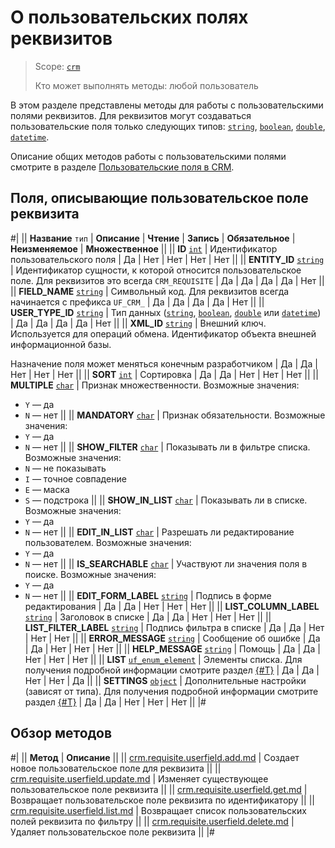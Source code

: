 # О пользовательских полях реквизитов

> Scope: [`crm`](../../../scopes/permissions.md)
>
> Кто может выполнять методы: любой пользователь

В этом разделе представлены методы для работы с пользовательскими полями реквизитов.
Для реквизитов могут создаваться пользовательские поля только следующих типов: [`string`](../../universal/user-defined-fields/crm-userfield-types.md), [`boolean`](../../universal/user-defined-fields/crm-userfield-types.md), [`double`](../../universal/user-defined-fields/crm-userfield-types.md), [`datetime`](../../universal/user-defined-fields/crm-userfield-types.md).

Описание общих методов работы с пользовательскими полями смотрите в разделе [Пользовательские поля в CRM](../../universal/user-defined-fields/index.md).

## Поля, описывающие пользовательское поле реквизита

#|
|| **Название**
`тип` | **Описание** | **Чтение** | **Запись** | **Обязательное** | **Неизменяемое** | **Множественное** ||
|| **ID**
[`int`](../../../data-types.md) | Идентификатор пользовательского поля | Да | Нет | Нет | Нет | Нет ||
|| **ENTITY_ID**
[`string`](../../../data-types.md) | Идентификатор сущности, к которой относится пользовательское поле. Для реквизитов это всегда `CRM_REQUISITE` | Да | Да | Да | Да | Нет ||
|| **FIELD_NAME**
[`string`](../../../data-types.md) | Символьный код. Для реквизитов всегда начинается с префикса `UF_CRM_` | Да | Да | Да | Да | Нет ||
|| **USER_TYPE_ID**
[`string`](../../../data-types.md) | Тип данных ([`string`](../../universal/user-defined-fields/crm-userfield-types.md), [`boolean`](../../universal/user-defined-fields/crm-userfield-types.md), [`double`](../../universal/user-defined-fields/crm-userfield-types.md) или [`datetime`](../../universal/user-defined-fields/crm-userfield-types.md)) | Да | Да | Да | Да | Нет ||
|| **XML_ID**
[`string`](../../../data-types.md) | Внешний ключ. Используется для операций обмена. Идентификатор объекта внешней информационной базы. 

Назначение поля может меняться конечным разработчиком | Да | Да | Нет | Нет | Нет ||
|| **SORT**
[`int`](../../../data-types.md) | Сортировка | Да | Да | Нет | Нет | Нет ||
|| **MULTIPLE**
[`char`](../../../data-types.md) | Признак множественности. Возможные значения:
- `Y` — да
- `N` — нет 
||
|| **MANDATORY**
[`char`](../../../data-types.md) | Признак обязательности. Возможные значения:
- `Y` — да
- `N` — нет 
||
|| **SHOW_FILTER**
[`char`](../../../data-types.md) | Показывать ли в фильтре списка. Возможные значения:
- `N` — не показывать
- `I` — точное совпадение
- `E` — маска
- `S` — подстрока 
||
|| **SHOW_IN_LIST**
[`char`](../../../data-types.md) | Показывать ли в списке. Возможные значения:
- `Y` — да
- `N` — нет 
||
|| **EDIT_IN_LIST**
[`char`](../../../data-types.md) | Разрешать ли редактирование пользователем. Возможные значения:
- `Y` — да
- `N` — нет 
||
|| **IS_SEARCHABLE**
[`char`](../../../data-types.md) | Участвуют ли значения поля в поиске. Возможные значения:
- `Y` — да
- `N` — нет 
||
|| **EDIT_FORM_LABEL**
[`string`](../../../data-types.md) | Подпись в форме редактирования | Да | Да | Нет | Нет | Нет ||
|| **LIST_COLUMN_LABEL**
[`string`](../../../data-types.md) | Заголовок в списке | Да | Да | Нет | Нет | Нет ||
|| **LIST_FILTER_LABEL**
[`string`](../../../data-types.md) | Подпись фильтра в списке | Да | Да | Нет | Нет | Нет ||
|| **ERROR_MESSAGE**
[`string`](../../../data-types.md) | Сообщение об ошибке | Да | Да | Нет | Нет | Нет ||
|| **HELP_MESSAGE**
[`string`](../../../data-types.md) | Помощь | Да | Да | Нет | Нет | Нет ||
|| **LIST**
[`uf_enum_element`](../../../data-types.md) | Элементы списка. Для получения подробной информации смотрите раздел [{#T}](../../universal/user-defined-fields/crm-userfield-enumeration-fields.md) | Да | Да | Нет | Нет | Да ||
|| **SETTINGS**
[`object`](../../../data-types.md) | Дополнительные настройки (зависят от типа). Для получения подробной информации смотрите раздел [{#T}](../../universal/user-defined-fields/crm-userfield-settings-fields.md) | Да | Да | Нет | Нет | Нет ||
|#

## Обзор методов

#|
|| **Метод** | **Описание** ||
|| [crm.requisite.userfield.add.md](crm-requisite-userfield-add.md) | Создает новое пользовательское поле для реквизита ||
|| [crm.requisite.userfield.update.md](crm-requisite-userfield-update.md) | Изменяет существующее пользовательское поле реквизита ||
|| [crm.requisite.userfield.get.md](crm-requisite-userfield-get.md) | Возвращает пользовательское поле реквизита по идентификатору ||
|| [crm.requisite.userfield.list.md](crm-requisite-userfield-list.md) | Возвращает список пользовательских полей реквизита по фильтру ||
|| [crm.requisite.userfield.delete.md](crm-requisite-userfield-delete.md) | Удаляет пользовательское поле реквизита ||
|#